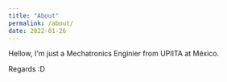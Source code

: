 ```yaml
---
title: "About"
permalink: /about/
date: 2022-01-26
---
```


Hellow, I'm just a Mechatronics Enginier from UPIITA at México.

Regards :D
